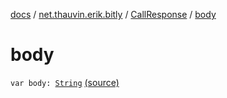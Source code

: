 [docs](../../index.md) / [net.thauvin.erik.bitly](../index.md) / [CallResponse](index.md) / [body](./body.md)

# body

`var body: `[`String`](https://kotlinlang.org/api/latest/jvm/stdlib/kotlin/-string/index.html) [(source)](https://github.com/ethauvin/bitly-shorten/tree/master/src/main/kotlin/net/thauvin/erik/bitly/CallResponse.kt#L38)